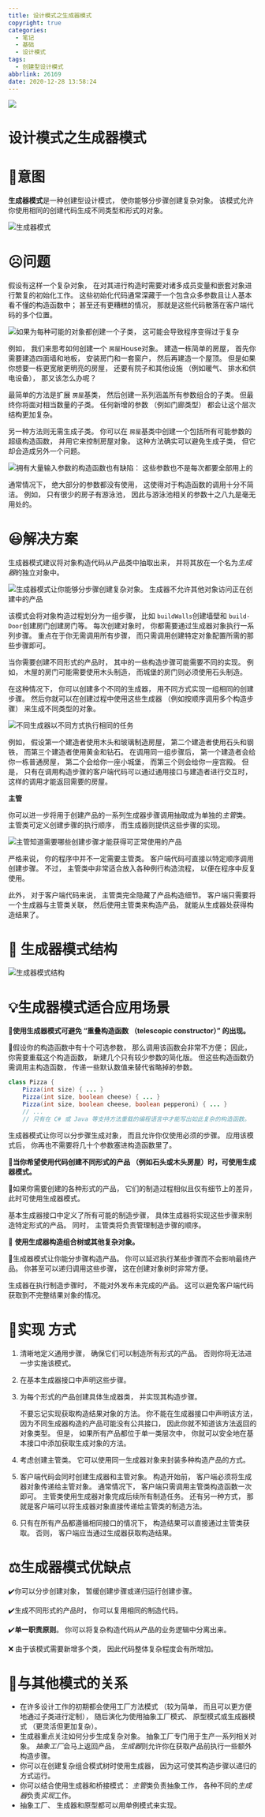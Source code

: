 ```yaml
---
title: 设计模式之生成器模式
copyright: true
categories:
  - 笔记
  - 基础
  - 设计模式
tags:
  - 创建型设计模式
abbrlink: 26169
date: 2020-12-28 13:58:24
---
```


![](https://gitee.com/junpzx/blog-img/raw/master//img/20201228134256.png)



<!-- less -->



# 设计模式之生成器模式

# 💬意图

**生成器模式**是一种创建型设计模式， 使你能够分步骤创建复杂对象。 该模式允许你使用相同的创建代码生成不同类型和形式的对象。

![生成器模式](https://gitee.com/junpzx/blog-img/raw/master//img/20201228134256.png)





# ☹️问题

假设有这样一个复杂对象， 在对其进行构造时需要对诸多成员变量和嵌套对象进行繁复的初始化工作。 这些初始化代码通常深藏于一个包含众多参数且让人基本看不懂的构造函数中； 甚至还有更糟糕的情况， 那就是这些代码散落在客户端代码的多个位置。

![如果为每种可能的对象都创建一个子类， 这可能会导致程序变得过于复杂](https://gitee.com/junpzx/blog-img/raw/master//img/20201228134404.png)

例如， 我们来思考如何创建一个 `房屋`House对象。 建造一栋简单的房屋， 首先你需要建造四面墙和地板， 安装房门和一套窗户， 然后再建造一个屋顶。 但是如果你想要一栋更宽敞更明亮的房屋， 还要有院子和其他设施 （例如暖气、 排水和供电设备）， 那又该怎么办呢？

最简单的方法是扩展 `房屋`基类， 然后创建一系列涵盖所有参数组合的子类。 但最终你将面对相当数量的子类。 任何新增的参数 （例如门廊类型） 都会让这个层次结构更加复杂。

另一种方法则无需生成子类。 你可以在 `房屋`基类中创建一个包括所有可能参数的超级构造函数， 并用它来控制房屋对象。 这种方法确实可以避免生成子类， 但它却会造成另外一个问题。

![拥有大量输入参数的构造函数也有缺陷： 这些参数也不是每次都要全部用上的](https://gitee.com/junpzx/blog-img/raw/master//img/20201228134501.png)

通常情况下， 绝大部分的参数都没有使用， 这使得对于构造函数的调用十分不简洁。 例如， 只有很少的房子有游泳池， 因此与游泳池相关的参数十之八九是毫无用处的。



# 😃解决方案

生成器模式建议将对象构造代码从产品类中抽取出来， 并将其放在一个名为*生成器*的独立对象中。

![生成器模式让你能够分步骤创建复杂对象。 生成器不允许其他对象访问正在创建中的产品](https://gitee.com/junpzx/blog-img/raw/master//img/20201228134548.png)

该模式会将对象构造过程划分为一组步骤， 比如 `build­Walls`创建墙壁和 `build­Door`创建房门创建房门等。 每次创建对象时， 你都需要通过生成器对象执行一系列步骤。 重点在于你无需调用所有步骤， 而只需调用创建特定对象配置所需的那些步骤即可。

当你需要创建不同形式的产品时， 其中的一些构造步骤可能需要不同的实现。 例如， 木屋的房门可能需要使用木头制造， 而城堡的房门则必须使用石头制造。

在这种情况下， 你可以创建多个不同的生成器， 用不同方式实现一组相同的创建步骤。 然后你就可以在创建过程中使用这些生成器 （例如按顺序调用多个构造步骤） 来生成不同类型的对象。

![不同生成器以不同方式执行相同的任务](https://gitee.com/junpzx/blog-img/raw/master//img/20201228134618.png)

例如， 假设第一个建造者使用木头和玻璃制造房屋， 第二个建造者使用石头和钢铁， 而第三个建造者使用黄金和钻石。 在调用同一组步骤后， 第一个建造者会给你一栋普通房屋， 第二个会给你一座小城堡， 而第三个则会给你一座宫殿。 但是， 只有在调用构造步骤的客户端代码可以通过通用接口与建造者进行交互时， 这样的调用才能返回需要的房屋。



**主管**

你可以进一步将用于创建产品的一系列生成器步骤调用抽取成为单独的*主管*类。 主管类可定义创建步骤的执行顺序， 而生成器则提供这些步骤的实现。

![主管知道需要哪些创建步骤才能获得可正常使用的产品](https://gitee.com/junpzx/blog-img/raw/master//img/20201228134706.png)

严格来说， 你的程序中并不一定需要主管类。 客户端代码可直接以特定顺序调用创建步骤。 不过， 主管类中非常适合放入各种例行构造流程， 以便在程序中反复使用。

此外， 对于客户端代码来说， 主管类完全隐藏了产品构造细节。 客户端只需要将一个生成器与主管类关联， 然后使用主管类来构造产品， 就能从生成器处获得构造结果了。



# 🤔 生成器模式结构

![生成器模式结构](https://gitee.com/junpzx/blog-img/raw/master//img/20201228134843.png)



# 💡生成器模式适合应用场景

🧨**使用生成器模式可避免 “重叠构造函数 （telescopic constructor）” 的出现。**



🏮假设你的构造函数中有十个可选参数， 那么调用该函数会非常不方便； 因此， 你需要重载这个构造函数， 新建几个只有较少参数的简化版。 但这些构造函数仍需调用主构造函数， 传递一些默认数值来替代省略掉的参数。

```java
class Pizza {
    Pizza(int size) { ... }
    Pizza(int size, boolean cheese) { ... }
    Pizza(int size, boolean cheese, boolean pepperoni) { ... }
    // ...
    // 只有在 C# 或 Java 等支持方法重载的编程语言中才能写出如此复杂的构造函数。
```

生成器模式让你可以分步骤生成对象， 而且允许你仅使用必须的步骤。 应用该模式后， 你再也不需要将几十个参数塞进构造函数里了。



🧨**当你希望使用代码创建不同形式的产品 （例如石头或木头房屋）时，可使用生成器模式。**



🏮如果你需要创建的各种形式的产品， 它们的制造过程相似且仅有细节上的差异， 此时可使用生成器模式。

基本生成器接口中定义了所有可能的制造步骤， 具体生成器将实现这些步骤来制造特定形式的产品。 同时， 主管类将负责管理制造步骤的顺序。



🧨 **使用生成器构造组合树或其他复杂对象。**



🏮生成器模式让你能分步骤构造产品。 你可以延迟执行某些步骤而不会影响最终产品。 你甚至可以递归调用这些步骤， 这在创建对象树时非常方便。

生成器在执行制造步骤时， 不能对外发布未完成的产品。 这可以避免客户端代码获取到不完整结果对象的情况。



# 📔实现 方式

1. 清晰地定义通用步骤， 确保它们可以制造所有形式的产品。 否则你将无法进一步实施该模式。

2. 在基本生成器接口中声明这些步骤。

3. 为每个形式的产品创建具体生成器类， 并实现其构造步骤。

    不要忘记实现获取构造结果对象的方法。 你不能在生成器接口中声明该方法， 因为不同生成器构造的产品可能没有公共接口， 因此你就不知道该方法返回的对象类型。 但是， 如果所有产品都位于单一类层次中， 你就可以安全地在基本接口中添加获取生成对象的方法。

4. 考虑创建主管类。 它可以使用同一生成器对象来封装多种构造产品的方式。

5. 客户端代码会同时创建生成器和主管对象。 构造开始前， 客户端必须将生成器对象传递给主管对象。 通常情况下， 客户端只需调用主管类构造函数一次即可。 主管类使用生成器对象完成后续所有制造任务。 还有另一种方式， 那就是客户端可以将生成器对象直接传递给主管类的制造方法。

6. 只有在所有产品都遵循相同接口的情况下， 构造结果可以直接通过主管类获取。 否则， 客户端应当通过生成器获取构造结果。



# ⚖️生成器模式优缺点

✔️你可以分步创建对象， 暂缓创建步骤或递归运行创建步骤。

✔️生成不同形式的产品时， 你可以复用相同的制造代码。

✔️**单一职责原则**。 你可以将复杂构造代码从产品的业务逻辑中分离出来。

❌ 由于该模式需要新增多个类， 因此代码整体复杂程度会有所增加。



# 🔱与其他模式的关系

- 在许多设计工作的初期都会使用工厂方法模式 （较为简单， 而且可以更方便地通过子类进行定制）， 随后演化为使用抽象工厂模式、 原型模式或生成器模式 （更灵活但更加复杂）。
- 生成器重点关注如何分步生成复杂对象。 抽象工厂专门用于生产一系列相关对象。 *抽象工厂*会马上返回产品， *生成器*则允许你在获取产品前执行一些额外构造步骤。
- 你可以在创建复杂组合模式树时使用生成器， 因为这可使其构造步骤以递归的方式运行。
- 你可以结合使用生成器和桥接模式： *主管*类负责抽象工作， 各种不同的*生成器*负责*实现*工作。
- 抽象工厂、 生成器和原型都可以用单例模式来实现。